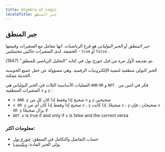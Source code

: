 ```yaml
---
title: Algebra of Logic
localeTitle: جبر المنطق
---
```

## جبر المنطق

_جبر المنطق_ أو _الجبر البولياني_ هو فرع الرياضيات. انها تتعامل مع المتغيرات وقيمتها الحقيقة. لدى المتغيرات حالتين محتملتين - `true` أو `false` .

تم تقديمه لأول مرة من قبل جورج بول في كتابه "التحليل الرياضي للمنطق" (1847).

الجبر البولي منطقية لتنمية الإلكترونيات الرقمية. وهي مسؤولة عن جعل جميع الحوسبة الحديثة ممكنة.

العمليات الأساسية الثلاث في الجبر البولياني هي `AND` `OR` و `NOT` . فكر في اثنين من المتغيرات المنطقية `x` و `y` :

*   `x AND y` صحيح إذا وفقط إذا كان كل من `x` و `y` صحيحين
*   `x OR y` صحيح إذا وفقط إذا كان أي من `x` ، `y` صحيحًا. إذا كانت `x` ، `y` صحيحان ، فإن `x OR y` لا يزال صحيحًا
*   `NOT x` is true if and only if `x` is false and the correct versa

### معلومات اكثر:

*   حساب التفاضل والتكامل في المنطق: [جورج بول](http://www.maths.tcd.ie/pub/HistMath/People/Boole/CalcLogic/CalcLogic.html)
*   بولي الجبر المادة: [ويكيبيديا](https://en.wikipedia.org/wiki/Boolean_algebra)